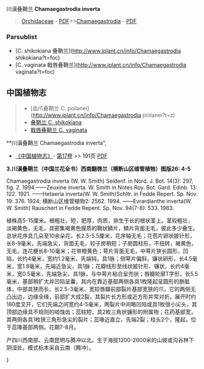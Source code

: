 川滇叠鞘兰 **Chamaegastrodia inverta**

> [Orchidaceae](http://www.iplant.cn/info/Orchidaceae?t=foc) - [PDF](http://www.iplant.cn/foc/pdf/Orchidaceae.pdf)>>[Chamaegastrodia](http://www.iplant.cn/info/Chamaegastrodia?t=foc) - [PDF](http://www.iplant.cn/foc/pdf/Chamaegastrodia.pdf)

### Parsublist

* [C.  shikokiana  叠鞘兰](http://www.iplant.cn/info/Chamaegastrodia shikokiana?t=foc)
* [C.  vaginata  戟唇叠鞘兰](http://www.iplant.cn/info/Chamaegastrodia vaginata?t=foc)

## 中国植物志

> * [齿爪叠鞘兰  C.  poilanei](http://www.iplant.cn/info/Chamaegastrodia poilanei?t=z)
> * [叠鞘兰  C.  shikokiana](Chamaegastrodia-shikokiana-叠鞘兰.md)
> * [戟唇叠鞘兰  C.  vaginata](Chamaegastrodia-vaginata-戟唇叠鞘兰.md)

**川滇叠鞘兰 Chamaegastrodia inverta",

* [《中国植物志》](http://www.iplant.cn/frps)- [第17卷](http://www.iplant.cn/frps/vol/17) >> 191页 [PDF](http://www.iplant.cn/frps/pdf/17/191.pdf)

**3.川滇叠鞘兰（中国兰花全书）西南翻唇兰（横断山区维管植物）图版26: 4-5**

Chamaegastrodia inverta (W. W. Smith) Seidenf. in Nord. J. Bot. 14(3): 297, fig. 2. 1994.——Zeuxine inverta. W. Smith in Notes Roy. Bot. Gard. Edinb. 13: 122. 1921. ——Hetaeria inverta(W. W. Smith)Schltr. in Fedde Repert. Sp. Nov. 19: 376. 1924; 横断山区维管植物2: 2562. 1994. ——Evrardianthe inverta(W. W. Smith) Rauschert in Fedde Repent. Sp. Nov. 94(7-8): 533. 1983.

植株高5-15厘米。根粗壮，短，肥厚，肉质，排生于长的根状茎上。茎较粗壮，淡褐黄色，无毛，具密集褐黄色膜质的鞘状鳞片，鳞片背面无毛，彼此多少叠生。总状花序具几朵至10余朵花，长2.5-5.5厘米，花序轴无毛；花苞片卵状披针形，长8-9毫米，先端急尖，背面无毛，较子房稍短；子房圆柱形，不扭转，褐黄色，无毛，连花梗长8-10毫米；花带橙黄色；萼片背面无毛，中萼片狭长圆形，凹陷，长约4毫米，宽约1.2毫米，先端钝，具1脉；侧萼片偏斜，镰状卵形，长4.5毫米，宽1.8毫米，先端近急尖，具1脉；花瓣线形至线状披针形、镰状，长约4毫米，宽0.5毫米，先端急尖，具1脉，与中萼片粘合呈兜状；唇瓣轮廓T字形，长5.5毫米，基部稍扩大并凹陷呈囊，其内在靠近基部两侧各具1枚隆起呈圆形的胼胝体，中部具狭而长、长2.5-3毫米、宽较唇瓣前部裂片基部宽狭的爪，它的两侧无凸出边，边缘全缘，前部扩大成2裂，其裂片长方形或近方形并常对折，展开时约180度叉开，它们先端之间宽约4-5毫米，两裂片中间略凹陷或具1枚很小尖头，其顶部边缘具不规则的啮蚀齿；蕊柱短，具2枚三角状镰形的附属物；花药基部宽，其两侧各具1枚狭三角形急尖的裂片；蕊喙近直立，先端2裂；柱头2个，隆起，位于蕊喙基部两侧。花期7-8月。

产四川西南部、云南昆明与腾冲以北。生于海拔1200-2600米的山坡或沟谷林下阴湿处。模式标本采自云南（腾冲）。

}